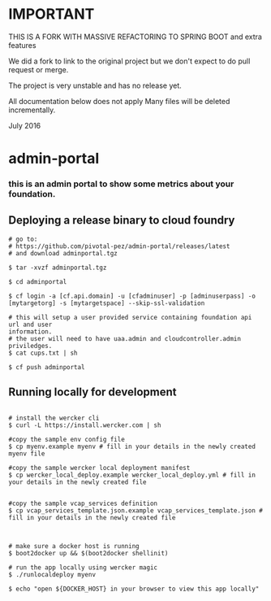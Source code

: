 # IMPORTANT

THIS IS A FORK WITH MASSIVE REFACTORING TO SPRING BOOT and extra features

We did a fork to link to the original project but we don't expect to do pull request or merge.

The project is very unstable and has no release yet.

All documentation below does not apply
Many files will be deleted incrementally.


July 2016







# admin-portal

### this is an admin portal to show some metrics about your foundation.

## Deploying a release binary to cloud foundry

```
# go to:
# https://github.com/pivotal-pez/admin-portal/releases/latest 
# and download adminportal.tgz

$ tar -xvzf adminportal.tgz

$ cd adminportal

$ cf login -a [cf.api.domain] -u [cfadminuser] -p [adminuserpass] -o
[mytargetorg] -s [mytargetspace] --skip-ssl-validation

# this will setup a user provided service containing foundation api url and user
information.
# the user will need to have uaa.admin and cloudcontroller.admin priviledges.
$ cat cups.txt | sh 

$ cf push adminportal

```


## Running locally for development

```

# install the wercker cli
$ curl -L https://install.wercker.com | sh

#copy the sample env config file
$ cp myenv.example myenv # fill in your details in the newly created myenv file

#copy the sample wercker local deployment manifest
$ cp wercker_local_deploy.example wercker_local_deploy.yml # fill in your details in the newly created file


#copy the sample vcap_services definition
$ cp vcap_services_template.json.example vcap_services_template.json # fill in your details in the newly created file



# make sure a docker host is running
$ boot2docker up && $(boot2docker shellinit)

# run the app locally using wercker magic
$ ./runlocaldeploy myenv

$ echo "open ${DOCKER_HOST} in your browser to view this app locally"

```
